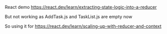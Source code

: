 React demo
https://react.dev/learn/extracting-state-logic-into-a-reducer

But not working as AddTask.js and TaskList.js are empty now

So using it for https://react.dev/learn/scaling-up-with-reducer-and-context
